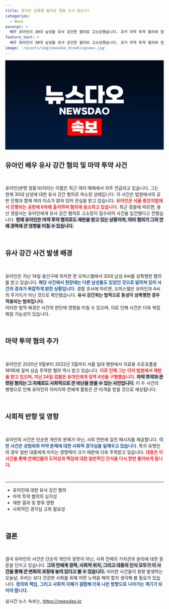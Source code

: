 ```yaml
---
title: 유아인 성폭행 혐의로 경찰 조사 받는다!
categories:
  - News
excerpt: >
  배우 유아인이 30대 남성을 유사 강간한 혐의로 고소당했습니다. 과거 마약 투약 혐의와 함께 또 하나의 충격적인 사건의 중심에 선 그의 행보가 다시금 관심을 끌고 있습니다.
feature_text: >
  배우 유아인이 30대 남성을 유사 강간한 혐의로 고소당했습니다. 과거 마약 투약 혐의와 함께 또 하나의 충격적인 사건의 중심에 선 그의 행보가 다시금 관심을 끌고 있습니다.
image: '/assets/img/newsdao_breakingnews.jpg'
---
```


<p><img src="/assets/img/newsdao_breakingnews.jpg" alt="pcversion 속보" /></p>

<h2 data-ke-size="size26">유아인 배우 유사 강간 혐의 및 마약 투약 사건</h2>

<p data-ke-size="size16">&nbsp;</p>

<p data-ke-size="size16">유아인(본명 엄홍식)이라는 이름은 최근 여러 매체에서 자주 언급되고 있습니다. 그는 현재 30대 남성에 대한 유사 강간 혐의로 피소된 상태입니다. 이 사건은 법원에서의 공판 진행과 함께 여러 이슈가 얽혀 있어 관심을 받고 있습니다. <b><span style="color: #ee2323;">유아인은 서울 중앙지법에서 진행되는 공판에 6차례 출석하며 혐의에 응소하고 있습니다.</span></b> 최근 경찰에 따르면, 용산 경찰서는 유아인에게 유사 강간 혐의로 고소장이 접수되어 사건을 입건했다고 전했습니다. <b><span style="background-color: #21538527;">현재 유아인은 마약 투약 혐의로도 재판을 받고 있는 상황이며, 여러 혐의가 그의 연예 경력에 큰 영향을 미칠 수 있습니다.</span></b></p>

<p data-ke-size="size16">&nbsp;</p>

<h2 data-ke-size="size26">유사 강간 사건 발생 배경</h2>

<p data-ke-size="size16">&nbsp;</p>

<p data-ke-size="size16">유아인은 지난 14일 용산구에 위치한 한 오피스텔에서 30대 남성 A씨를 성폭행한 혐의를 받고 있습니다. <b><span style="color: #1a5490;">해당 사건에서 현장에는 다른 남성들도 있었던 것으로 알려져 있어 사건의 경과가 복잡하게 얽힌 상황입니다.</span></b> 경찰 조사에 따르면, 오피스텔은 유아인과 A씨의 주거지가 아닌 것으로 확인됐습니다. <b><span style="ee2323;">유사 강간죄는 법적으로 동성이 성폭행한 경우 적용되는 범죄입니다.</span></b><br /> 이러한 법적 배경은 사건의 판단에 영향을 미칠 수 있으며, 이로 인해 사건은 더욱 복잡해질 가능성이 있습니다.</p>

<p data-ke-size="size16">&nbsp;</p>

<h2 data-ke-size="size26">마약 투약 혐의 추가</h2>

<p data-ke-size="size16">&nbsp;</p>

<p data-ke-size="size16">유아인은 2020년 9월부터 2022년 3월까지 서울 일대 병원에서 의료용 프로포폴을 181회에 걸쳐 상습 투약한 혐의 역시 받고 있습니다. <b><span style="color: #ee2323;">이로 인해 그는 이미 법원에서 재판을 받고 있으며, 지난 24일 검찰은 유아인에게 징역 4년을 구형했습니다.</span></b> <b><span style="background-color: #21538527;">마약 투약과 관련된 혐의는 그 자체로도 사회적으로 큰 비난을 받을 수 있는 사안입니다.</span></b> 이 두 사건의 병행으로 인해 유아인의 이미지와 연예계 활동은 큰 타격을 받을 것으로 예상됩니다.</p>

<p data-ke-size="size16">&nbsp;</p>

<h2 data-ke-size="size26">사회적 반향 및 영향</h2>

<p data-ke-size="size16">&nbsp;</p>

<p data-ke-size="size16">유아인의 사건은 단순한 개인의 문제가 아닌, 사회 전반에 걸친 메시지를 제공합니다. <b><span style="color: #1a5490;">이번 사건은 성범죄와 마약 문제에 대한 사회적 경각심을 일깨우고 있습니다.</span></b> 특히 유명인의 경우 일반 대중에게 미치는 영향력이 크기 때문에 더욱 주목받고 있습니다. <b><span style="color: #ee2323;">대중은 이 사건을 통해 연예인들의 도덕성과 책임에 대한 일반적인 인식을 다시 한번 돌아보게 됩니다.</span></b></p>

<p data-ke-size="size16">&nbsp;</p>

<hr>

<ul>
    <li>유아인에 대한 유사 강간 혐의</li>
    <li>마약 투약 혐의의 심각성</li>
    <li>재판 결과 및 향후 영향</li>
    <li>사회적인 경각심 고취 필요성</li>
</ul>

<p data-ke-size="size16">&nbsp;</p>

<h2 data-ke-size="size26">결론</h2>

<p data-ke-size="size16">&nbsp;</p>

<p data-ke-size="size16">결국 유아인의 사건은 단순히 개인의 잘못이 아닌, 사회 전체의 가치관과 윤리에 대한 질문을 던지고 있습니다. <b><span style="background-color: #21538527;">그의 연예계 경력, 사회적 위치, 그리고 대중의 인식 모두가 이 사건을 통해 큰 변화의 과정에 놓여 있다고 볼 수 있습니다.</span></b> 이러한 사건들이 왕왕 발생하는 오늘날, 우리는 보다 건강한 사회를 위해 어떤 노력을 해야 할지 생각해 볼 필요가 있습니다. <b><span style="color: #1a5490;">정의와 책임, 그리고 사회적 지혜가 결합해 더욱 나은 방향으로 나아가는 계기가 되어야 합니다.</span></b></p>
실시간 뉴스 속보는, <a href="https://newsdao.kr" rel="dofollow">https://newsdao.kr</a>


